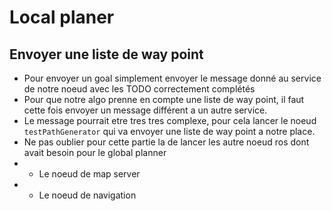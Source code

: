 # Local planer
## Envoyer une liste de way point
- Pour envoyer un goal simplement envoyer le message donné au service de notre noeud avec les TODO correctement complétés
- Pour que notre algo prenne en compte une liste de way point, il faut cette fois envoyer un message différent a un autre service.
- Le message pourrait etre tres tres complexe, pour cela lancer le noeud `testPathGenerator` qui va envoyer une liste de way point a notre place.
- Ne pas oublier pour cette partie la de lancer les autre noeud ros dont avait besoin pour le global planner
- - Le noeud de map server  
- - Le noeud de navigation